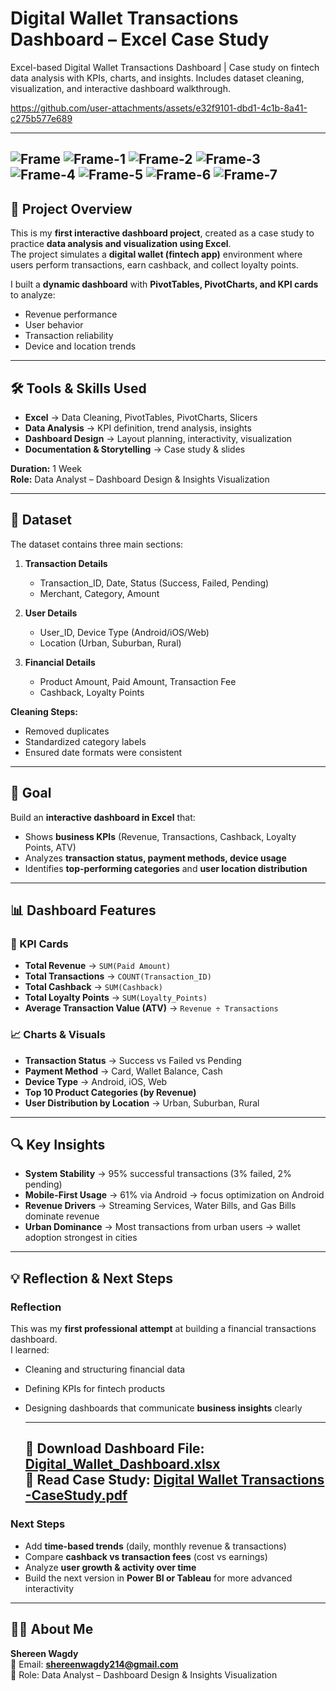 
#  Digital Wallet Transactions Dashboard – Excel Case Study  
Excel-based Digital Wallet Transactions Dashboard | Case study on fintech data analysis with KPIs, charts, and insights. Includes dataset cleaning, visualization, and interactive dashboard walkthrough.


https://github.com/user-attachments/assets/e32f9101-dbd1-4c1b-8a41-c275b577e689

--- 
![Frame](https://github.com/user-attachments/assets/31063cb0-8f54-4591-8e9b-791c314a01ae)
![Frame-1](https://github.com/user-attachments/assets/46785696-3696-4759-9d22-232cfa61d0cb)
![Frame-2](https://github.com/user-attachments/assets/1fc5cec7-dc01-42b7-ae2c-debd942ff5f4)
![Frame-3](https://github.com/user-attachments/assets/72114242-112e-438f-9690-77e003f01b78)
![Frame-4](https://github.com/user-attachments/assets/155e5c81-06a0-44e8-b818-4394a3a16dc2)
![Frame-5](https://github.com/user-attachments/assets/a3f15ca7-d1f0-4518-aab5-0dd38a6aa052)
![Frame-6](https://github.com/user-attachments/assets/b762b9f8-f7bd-495b-9975-db7d63447f1f)
![Frame-7](https://github.com/user-attachments/assets/bac1adda-3a57-4060-aeca-b4267230de99)
--- 
## 📌 Project Overview  
This is my **first interactive dashboard project**, created as a case study to practice **data analysis and visualization using Excel**.  
The project simulates a **digital wallet (fintech app)** environment where users perform transactions, earn cashback, and collect loyalty points.  

I built a **dynamic dashboard** with **PivotTables, PivotCharts, and KPI cards** to analyze:  
- Revenue performance  
- User behavior  
- Transaction reliability  
- Device and location trends  

---

## 🛠️ Tools & Skills Used  
- **Excel** → Data Cleaning, PivotTables, PivotCharts, Slicers  
- **Data Analysis** → KPI definition, trend analysis, insights  
- **Dashboard Design** → Layout planning, interactivity, visualization  
- **Documentation & Storytelling** → Case study & slides  

**Duration:** 1 Week  
**Role:** Data Analyst – Dashboard Design & Insights Visualization  

---

## 📂 Dataset  
The dataset contains three main sections:  

1. **Transaction Details**  
   - Transaction_ID, Date, Status (Success, Failed, Pending)  
   - Merchant, Category, Amount  

2. **User Details**  
   - User_ID, Device Type (Android/iOS/Web)  
   - Location (Urban, Suburban, Rural)  

3. **Financial Details**  
   - Product Amount, Paid Amount, Transaction Fee  
   - Cashback, Loyalty Points  

**Cleaning Steps:**  
- Removed duplicates  
- Standardized category labels  
- Ensured date formats were consistent  

---

## 🎯 Goal  
Build an **interactive dashboard in Excel** that:  
- Shows **business KPIs** (Revenue, Transactions, Cashback, Loyalty Points, ATV)  
- Analyzes **transaction status, payment methods, device usage**  
- Identifies **top-performing categories** and **user location distribution**  

---

## 📊 Dashboard Features  

### 🔑 KPI Cards  
- **Total Revenue** → `SUM(Paid Amount)`  
- **Total Transactions** → `COUNT(Transaction_ID)`  
- **Total Cashback** → `SUM(Cashback)`  
- **Total Loyalty Points** → `SUM(Loyalty_Points)`  
- **Average Transaction Value (ATV)** → `Revenue ÷ Transactions`  

### 📈 Charts & Visuals  
- **Transaction Status** → Success vs Failed vs Pending  
- **Payment Method** → Card, Wallet Balance, Cash  
- **Device Type** → Android, iOS, Web  
- **Top 10 Product Categories (by Revenue)**  
- **User Distribution by Location** → Urban, Suburban, Rural  

---

## 🔍 Key Insights  
- **System Stability** → 95% successful transactions (3% failed, 2% pending)  
- **Mobile-First Usage** → 61% via Android → focus optimization on Android  
- **Revenue Drivers** → Streaming Services, Water Bills, and Gas Bills dominate revenue  
- **Urban Dominance** → Most transactions from urban users → wallet adoption strongest in cities


---

## 💡 Reflection & Next Steps  
### Reflection  
This was my **first professional attempt** at building a financial transactions dashboard.  
I learned:  
- Cleaning and structuring financial data  
- Defining KPIs for fintech products  
- Designing dashboards that communicate **business insights** clearly

  ---
  📂 **Download Dashboard File:** [Digital_Wallet_Dashboard.xlsx](./dashboard/Digital_Wallet_Dashboard.xlsx)  
  📑 **Read Case Study:** [Digital Wallet Transactions -CaseStudy.pdf](https://github.com/user-attachments/files/22250589/Digital.Wallet.Transactions.-CaseStudy.pdf)
  --- 

### Next Steps  
- Add **time-based trends** (daily, monthly revenue & transactions)  
- Compare **cashback vs transaction fees** (cost vs earnings)  
- Analyze **user growth & activity over time**  
- Build the next version in **Power BI or Tableau** for more advanced interactivity  

---

## 🙋‍♀️ About Me  
**Shereen Wagdy**  
📩 Email: **shereenwagdy214@gmail.com**  
💼 Role: Data Analyst – Dashboard Design & Insights Visualization  
